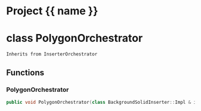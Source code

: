 <script setup>
import {useRoute} from 'vitepress'
const {path} = useRoute()
const tokens = path.split('/')
const words = tokens[2].split('-');
for (let i = 0; i < words.length; i++) {
    words[i] = words[i].charAt(0).toUpperCase() + words[i].slice(1);
    words[i] = words[i].replace('geode', 'Geode')
}
const name = words.join('-');
</script>
# Project {{ name }}

# class PolygonOrchestrator


```cpp
Inherits from InserterOrchestrator
```



## Functions

### PolygonOrchestrator

```cpp
public void PolygonOrchestrator(class BackgroundSolidInserter::Impl & inserter, ProgressLogger & logger, const TriangulatedSurface3D & surface_mesh)
```




